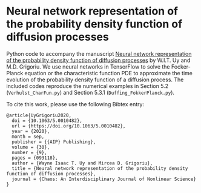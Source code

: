 # Neural network representation of the probability density function of diffusion processes

Python code to accompany the manuscript [Neural network representation of the probability density function of diffusion processes](https://doi.org/10.1063/5.0010482) by W.I.T. Uy and M.D. Grigoriu. We use neural networks in TensorFlow to solve the Focker-Planck equation or the characteristic function PDE to approximate the time evolution of the probability density function of a diffusion process. The included codes reproduce the numerical examples in Section 5.2 (<code>Verhulst_CharFun.py</code>) and Section 5.3.1 (<code>Duffing_FokkerPlanck.py</code>). 

To cite this work, please use the following Bibtex entry:

<pre><code>@article{UyGrigoriu2020,
  doi = {10.1063/5.0010482},
  url = {https://doi.org/10.1063/5.0010482},
  year = {2020},
  month = sep,
  publisher = {{AIP} Publishing},
  volume = {30},
  number = {9},
  pages = {093118},
  author = {Wayne Isaac T. Uy and Mircea D. Grigoriu},
  title = {Neural network representation of the probability density function of diffusion processes},
  journal = {Chaos: An Interdisciplinary Journal of Nonlinear Science}
}
</code></pre>

